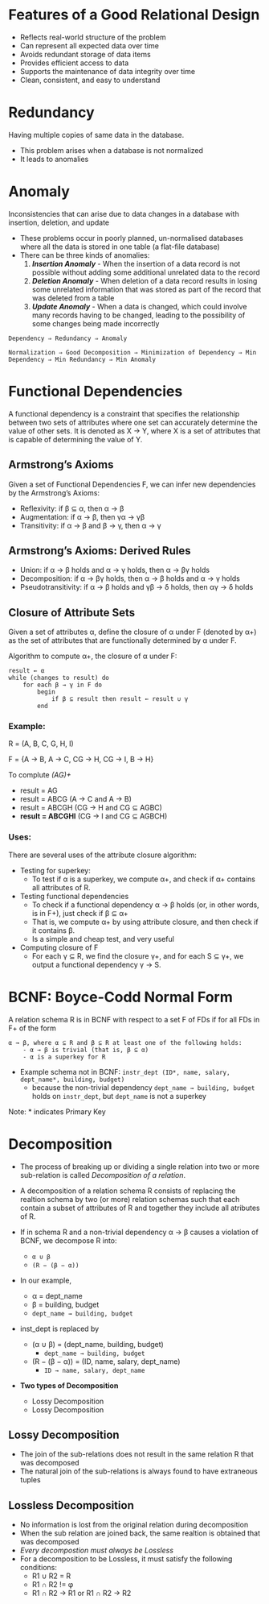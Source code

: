 # Features of a Good Relational Design

- Reflects real-world structure of the problem 
- Can represent all expected data over time 
- Avoids redundant storage of data items 
- Provides efficient access to data 
- Supports the maintenance of data integrity over time 
- Clean, consistent, and easy to understand


# Redundancy
Having multiple copies of same data in the database.

- This problem arises when a database is not normalized
- It leads to anomalies


# Anomaly
Inconsistencies that can arise due to data changes in a database with insertion, deletion, and update
    
- These problems occur in poorly planned, un-normalised databases where all the data is stored in one table (a flat-file database)
- There can be three kinds of anomalies:
  1. **_Insertion Anomaly_** - When the insertion of a data record is not possible without adding some additional unrelated data to the record
  2. **_Deletion Anomaly_** - When deletion of a data record results in losing some unrelated information that was stored as part of the record that was deleted from a table
  3. **_Update Anomaly_** - When a data is changed, which could involve many records having to be changed, leading to the possibility of some changes being made incorrectly


`Dependency ⇒ Redundancy ⇒ Anomaly`

`Normalization ⇒ Good Decomposition ⇒ Minimization of Dependency ⇒ Min Dependency ⇒ Min Redundancy ⇒ Min Anomaly`


# Functional Dependencies 
A functional dependency is a constraint that specifies the relationship between two sets of attributes where one set can accurately determine the value of other sets. 
It is denoted as X → Y, where X is a set of attributes that is capable of determining the value of Y.

## Armstrong’s Axioms
Given a set of Functional Dependencies F, we can infer new dependencies by the Armstrong’s Axioms: 
- Reflexivity: if β ⊆ α, then α → β 
- Augmentation: if α → β, then γα → γβ
- Transitivity: if α → β and β → γ, then α → γ
    
## Armstrong’s Axioms: Derived Rules
- Union: if α → β holds and α → γ holds, then α → βγ holds 
- Decomposition: if α → βγ holds, then α → β holds and α → γ holds
- Pseudotransitivity: if α → β holds and γβ → δ holds, then αγ → δ holds

## Closure of Attribute Sets
Given a set of attributes α, define the closure of α under F (denoted by α+) as the set of attributes that are functionally determined by α under F.

Algorithm to compute α+, the closure of α under F:

    result ← α 
    while (changes to result) do 
        for each β → γ in F do 
            begin
                if β ⊆ result then result ← result ∪ γ
            end

### Example:

R = (A, B, C, G, H, I)

F = {A → B, A → C, CG → H, CG → I, B → H} 

To complute _(AG)+_ 
- result = AG 
- result = ABCG (A → C and A → B) 
- result = ABCGH (CG → H and CG ⊆ AGBC)
- **result = ABCGHI** (CG → I and CG ⊆ AGBCH)

### Uses:

There are several uses of the attribute closure algorithm:
- Testing for superkey:
    - To test if α is a superkey, we compute α+, and check if α+ contains all attributes of R.
- Testing functional dependencies
    - To check if a functional dependency α → β holds (or, in other words, is in F+), just check if β ⊆ α+
    - That is, we compute α+ by using attribute closure, and then check if it contains β.
    - Is a simple and cheap test, and very useful
- Computing closure of F
    - For each γ ⊆ R, we find the closure γ+, and for each S ⊆ γ+, we output a functional dependency γ → S.

# BCNF: Boyce-Codd Normal Form

A relation schema R is in BCNF with respect to a set F of FDs if for all FDs in F+ of the form
        
    α → β, where α ⊆ R and β ⊆ R at least one of the following holds:
        - α → β is trivial (that is, β ⊆ α) 
        - α is a superkey for R
        
- Example schema not in BCNF: `instr_dept (ID*, name, salary, dept_name*, building, budget)`
    - because the non-trivial dependency `dept_name → building, budget` holds on `instr_dept`, but `dept_name` is not a superkey
 
Note: * indicates Primary Key

# Decomposition

- The process of breaking up or dividing a single relation into two or more sub-relation is called *Decomposition of a relation*.
- A decomposition of a relation schema R consists of replacing the realtion schema by two (or more) relation schemas such that each contain a subset of attributes of R and together they include all atributes of R.
- If in schema R and a non-trivial dependency α → β causes a violation of BCNF, we decompose R into:
    - `α ∪ β `
    - `(R − (β − α))`

- In our example, 
    - α = dept_name 
    - β = building, budget 
    - `dept_name → building, budget`
- inst_dept is replaced by 
    - (α ∪ β) = (dept_name, building, budget) 
        - `dept_name → building, budget`
    - (R − (β − α)) = (ID, name, salary, dept_name)
        - `ID → name, salary, dept_name`
- **Two types of Decomposition**
    - Lossy Decomposition
    - Lossy Decomposition

## Lossy Decomposition

- The join of the sub-relations does not result in the same relation R that was decomposed
- The natural join of the sub-relations is always found to have extraneous tuples

## Lossless Decomposition

- No information is lost from the original relation during decomposition
- When the sub relation are joined back, the same realtion is obtained that was decomposed
- *Every decompostion must always be Lossless*
- For a decomposition to be Lossless, it must satisfy the following conditions: 
    - R1 ∪ R2 = R 
    - R1 ∩ R2 != φ 
    - R1 ∩ R2 → R1 or R1 ∩ R2 → R2
